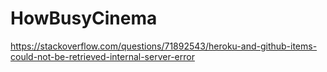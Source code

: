 # HowBusyCinema

https://stackoverflow.com/questions/71892543/heroku-and-github-items-could-not-be-retrieved-internal-server-error
